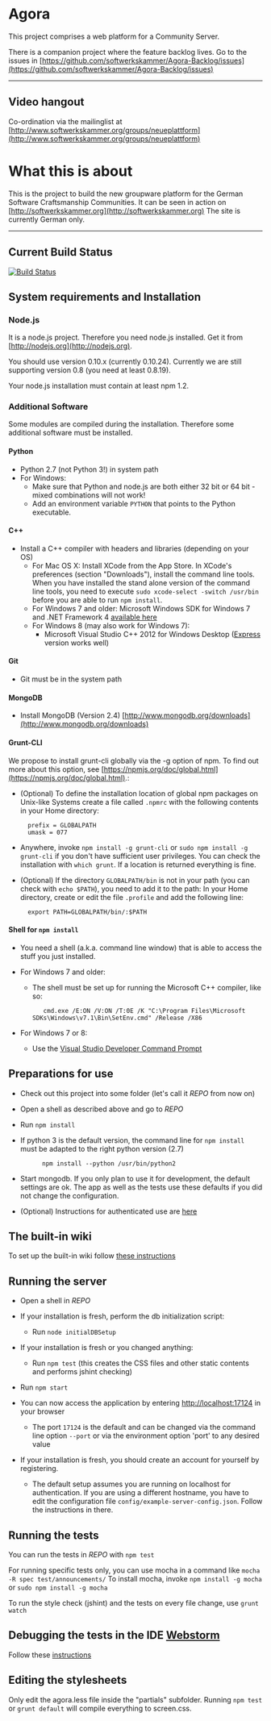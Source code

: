 Agora
=====

This project comprises a web platform for a Community Server.

There is a companion project where the feature backlog lives. Go to the issues in [https://github.com/softwerkskammer/Agora-Backlog/issues](https://github.com/softwerkskammer/Agora-Backlog/issues)

---

Video hangout
--------------------

Co-ordination via the mailinglist at [http://www.softwerkskammer.org/groups/neueplattform](http://www.softwerkskammer.org/groups/neueplattform)

What this is about
==================
This is the project to build the new groupware platform for the German Software Craftsmanship Communities. It can be seen in action on [http://softwerkskammer.org](http://softwerkskammer.org)
The site is currently German only.

---

Current Build Status
--------------------

[![Build Status](https://travis-ci.org/softwerkskammer/Agora.png)](https://travis-ci.org/softwerkskammer/Agora)

System requirements and Installation
--------------------

### Node.js

It is a node.js project. Therefore you need node.js installed. Get it from [http://nodejs.org](http://nodejs.org).

You should use version 0.10.x (currently 0.10.24). Currently we are still supporting version 0.8 (you need at least 0.8.19).

Your node.js installation must contain at least npm 1.2.

### Additional Software

Some modules are compiled during the installation. Therefore some additional software must be installed.

#### Python

* Python 2.7 (not Python 3!) in system path
* For Windows:
  * Make sure that Python and node.js are both either 32 bit or 64 bit - mixed combinations will not work!
  * Add an environment variable `PYTHON` that points to the Python executable.

#### C++

* Install a C++ compiler with headers and libraries (depending on your OS)
  * For Mac OS X: Install XCode from the App Store. In XCode's preferences (section "Downloads"), install the command line tools. When you have installed
    the stand alone version of the command line tools, you need to execute `sudo xcode-select -switch /usr/bin` before you are able to run `npm install`.
  * For Windows 7 and older: Microsoft Windows SDK for Windows 7 and .NET Framework 4 [available here](http://www.microsoft.com/en-us/download/details.aspx?id=8279)
  * For Windows 8 (may also work for Windows 7):
     * Microsoft Visual Studio C++ 2012 for Windows Desktop ([Express](http://go.microsoft.com/?linkid=9816758) version works well)

#### Git

* Git must be in the system path

#### MongoDB

* Install MongoDB (Version 2.4) [http://www.mongodb.org/downloads](http://www.mongodb.org/downloads)

#### Grunt-CLI

We propose to install grunt-cli globally via the -g option of npm. To find out more about this option, see [https://npmjs.org/doc/global.html](https://npmjs.org/doc/global.html).:

* (Optional) To define the installation location of global npm packages on Unix-like Systems create a file called `.npmrc` with the following contents in your Home directory:

        prefix = GLOBALPATH
        umask = 077

* Anywhere, invoke `npm install -g grunt-cli` or `sudo npm install -g grunt-cli` if you don't have sufficient user privileges. You can check the installation with `which grunt`. If a location is returned everything is fine.
* (Optional) If the directory `GLOBALPATH/bin` is not in your path (you can check with `echo $PATH`), you need to add it to the path: In your Home directory, create or edit the file `.profile` and add the following line:

        export PATH=GLOBALPATH/bin/:$PATH

#### Shell for `npm install`

* You need a shell (a.k.a. command line window) that is able to access the stuff you just installed.

* For Windows 7 and older:
   * The shell must be set up for running the Microsoft C++ compiler, like so:

            cmd.exe /E:ON /V:ON /T:0E /K "C:\Program Files\Microsoft SDKs\Windows\v7.1\Bin\SetEnv.cmd" /Release /X86

* For Windows 7 or 8:
   * Use the [Visual Studio Developer Command Prompt](http://msdn.microsoft.com/en-us/library/ms229859.aspx)

Preparations for use
--------------------

* Check out this project into some folder (let's call it *REPO* from now on)
* Open a shell as described above and go to *REPO*
* Run `npm install`

* If python 3 is the default version, the command line for `npm install` must be adapted to the right python version (2.7)

            npm install --python /usr/bin/python2

* Start mongodb. If you only plan to use it for development, the default settings are ok. The app as well as the tests use these defaults if you did not change the configuration.
* (Optional) Instructions for authenticated use are [here](lib/persistence/README.md)

The built-in wiki
-----------------

To set up the built-in wiki follow [these instructions](lib/wiki/README.md)

Running the server
------------------

* Open a shell in *REPO*
* If your installation is fresh, perform the db initialization script:
   * Run `node initialDBSetup`
* If your installation is fresh or you changed anything:
   * Run `npm test` (this creates the CSS files and other static contents and performs jshint checking)

* Run `npm start`

* You can now access the application by entering [http://localhost:17124](http://localhost:17124) in your browser
  * The port `17124` is the default and can be changed via the command line option `--port` or via the environment option 'port' to any desired value
* If your installation is fresh, you should create an account for yourself by registering.
  * The default setup assumes you are running on localhost for authentication. If you are using a different hostname, you have to edit the configuration file `config/example-server-config.json`. Follow the instructions in there.

Running the tests
-----------------

You can run the tests in *REPO* with `npm test`

For running specific tests only, you can use mocha in a command like
`mocha -R spec test/announcements/` To install mocha, invoke `npm install -g mocha` or `sudo npm install -g mocha` 

To run the style check (jshint) and the tests on every file change, use `grunt watch`

Debugging the tests in the IDE [Webstorm](http://www.jetbrains.com/webstorm/)
----------

Follow these [instructions](http://codebetter.com/glennblock/2013/01/17/debugging-mocha-unit-tests-with-webstorm-step-by-step/)

Editing the stylesheets
-----------------------

Only edit the agora.less file inside the "partials" subfolder. Running `npm test` or `grunt default` will compile everything to screen.css.
